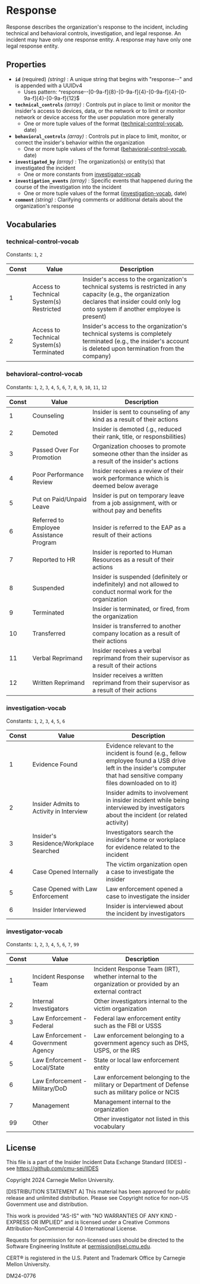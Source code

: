 # Response

Response describes the organization's response to the incident, including technical and behavioral controls, investigation, and legal response. An incident may have only one response entity. A response may have only one legal response entity.

## Properties

- **`id`** (required) *(string)* : A unique string that begins with "response--" and is appended with a UUIDv4
  - Uses pattern: ^response--[0-9a-f]{8}-[0-9a-f]{4}-[0-9a-f]{4}-[0-9a-f]{4}-[0-9a-f]{12}$
- **`technical_controls`** *(array)* : Controls put in place to limit or monitor the insider's access to devices, data, or the network or to limit or monitor network or device access for the user population more generally
  - One or more tuple values of the format ([technical-control-vocab](#technical-control-vocab), date)
- **`behavioral_controls`** *(array)* : Controls put in place to limit, monitor, or correct the insider's behavior within the organization
  - One or more tuple values of the format ([behavioral-control-vocab](#behavioral-control-vocab), date)
- **`investigated_by`** *(array)* : The organization(s) or entity(s) that investigated the incident
  - One or more constants from [investigator-vocab](#investigator-vocab)
- **`investigation_events`** *(array)* : Specific events that happened during the course of the investigation into the incident
  - One or more tuple values of the format ([investigation-vocab](#investigation-vocab), date)
- **`comment`** *(string)* : Clarifying comments or additional details about the organization's response

## Vocabularies

### technical-control-vocab

Constants: `1`, `2`

| Const | Value | Description |
| --- | --- | --- |
| 1 | Access to Technical System(s) Restricted | Insider's access to the organization's technical systems is restricted in any capacity (e.g., the organization declares that insider could only log onto system if another employee is present)|
| 2 | Access to Technical System(s) Terminated | Insider's access to the organization's technical systems is completely terminated (e.g., the insider's account is deleted upon termination from the company)|

### behavioral-control-vocab

Constants: `1`, `2`, `3`, `4`, `5`, `6`, `7`, `8`, `9`, `10`, `11`, `12`

| Const | Value | Description |
| --- | --- | --- |
| 1 | Counseling | Insider is sent to counseling of any kind as a result of their actions|
| 2 | Demoted | Insider is demoted (.g., reduced their rank, title, or responsbilities)|
| 3 | Passed Over For Promotion | Organization chooses to promote someone other than the insider as a result of the insider's actions|
| 4 | Poor Performance Review | Insider receives a review of their work performance which is deemed below average|
| 5 | Put on Paid/Unpaid Leave | Insider is put on temporary leave from a job assignment, with or without pay and benefits|
| 6 | Referred to Employee Assistance Program | Insider is referred to the EAP as a result of their actions|
| 7 | Reported to HR | Insider is reported to Human Resources as a result of their actions|
| 8 | Suspended | Insider is suspended (definitely or indefinitely) and not allowed to conduct normal work for the organization|
| 9 | Terminated | Insider is terminated, or fired, from the organization|
| 10 | Transferred | Insider is transferred to another company location as a result of their actions|
| 11 | Verbal Reprimand | Insider receives a verbal reprimand from their supervisor as a result of their actions|
| 12 | Written Reprimand | Insider receives a written reprimand from their supervisor as a result of their actions|

### investigation-vocab

Constants: `1`, `2`, `3`, `4`, `5`, `6`

| Const | Value | Description |
| --- | --- | --- |
| 1 | Evidence Found | Evidence relevant to the incident is found (e.g., fellow employee found a USB drive left in the insider's computer that had sensitive company files downloaded on to it)|
| 2 | Insider Admits to Activity in Interview | Insider admits to involvement in insider incident while being interviewed by investigators about the incident (or related activity)|
| 3 | Insider's Residence/Workplace Searched | Investigators search the insider's home or workplace for evidence related to the incident|
| 4 | Case Opened Internally | The victim organization open a case to investigate the insider|
| 5 | Case Opened with Law Enforcement | Law enforcement opened a case to investigate the insider|
| 6 | Insider Interviewed | Insider is interviewed about the incident by investigators|

### investigator-vocab

Constants: `1`, `2`, `3`, `4`, `5`, `6`, `7`, `99`

| Const | Value | Description |
| --- | --- | --- |
| 1 | Incident Response Team | Incident Response Team (IRT), whether internal to the organization or provided by an external contract|
| 2 | Internal Investigators | Other investigators internal to the victim organization|
| 3 | Law Enforcement - Federal | Federal law enforcement entity such as the FBI or USSS|
| 4 | Law Enforcement - Government Agency | Law enforcement belonging to a government agency such as DHS, USPS, or the IRS|
| 5 | Law Enforcement - Local/State | State or local law enforcement entity|
| 6 | Law Enforcement - Military/DoD | Law enforcement belonging to the military or Department of Defense such as military police or NCIS|
| 7 | Management | Management internal to the organization|
| 99 | Other | Other investigator not listed in this vocabulary|

## License
This file is a part of the Insider Incident Data Exchange Standard (IIDES) - see https://github.com/cmu-sei/IIDES

Copyright 2024 Carnegie Mellon University.

[DISTRIBUTION STATEMENT A] This material has been approved for public release and unlimited distribution.  Please see Copyright notice for non-US Government use and distribution.

This work is provided "AS-IS" with "NO WARRANTIES OF ANY KIND - EXPRESS OR IMPLIED" and is licensed under a Creative Commons Attribution-NonCommercial 4.0 International License.

Requests for permission for non-licensed uses should be directed to the Software Engineering Institute at permission@sei.cmu.edu.

CERT® is registered in the U.S. Patent and Trademark Office by Carnegie Mellon University.

DM24-0776
